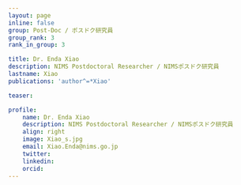 ```yaml
---
layout: page
inline: false
group: Post-Doc / ポスドク研究員
group_rank: 3
rank_in_group: 3

title: Dr. Enda Xiao 
description: NIMS Postdoctoral Researcher / NIMSポスドク研究員
lastname: Xiao
publications: 'author^=*Xiao'

teaser: 

profile:
    name: Dr. Enda Xiao
    description: NIMS Postdoctoral Researcher / NIMSポスドク研究員
    align: right
    image: Xiao_s.jpg
    email: Xiao.Enda@nims.go.jp
    twitter: 
    linkedin: 
    orcid: 
---
```


